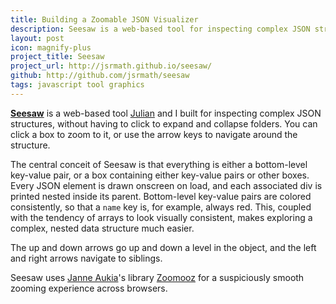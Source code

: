 ```yaml
---
title: Building a Zoomable JSON Visualizer
description: Seesaw is a web-based tool for inspecting complex JSON structures built with d3.js.
layout: post
icon: magnify-plus
project_title: Seesaw
project_url: http://jsrmath.github.io/seesaw/
github: http://github.com/jsrmath/seesaw
tags: javascript tool graphics
---
```


<!-- [<img src="/images/lindenmayer_thumbnail.png">](/lindenmayer) -->

**[Seesaw](http://jsrmath.github.io/seesaw/)** is a web-based tool [Julian](http://julianrosenblum.com) and I built for inspecting complex JSON structures, without having to click to expand and collapse folders. You can click a box to zoom to it, or use the arrow keys to navigate around the structure. 

The central conceit of Seesaw is that everything is either a bottom-level key-value pair, or a box containing either key-value pairs or other boxes. Every JSON element is drawn onscreen on load, and each associated div is printed nested inside its parent. Bottom-level key-value pairs are colored consistently, so that a `name` key is, for example, always red. This, coupled with the tendency of arrays to look visually consistent, makes exploring a complex, nested data structure much easier.

The up and down arrows go up and down a level in the object, and the left and right arrows navigate to siblings.

Seesaw uses [Janne Aukia](http://www.simplicitydesign.fi/)'s library [Zoomooz](http://jaukia.github.io/zoomooz/) for a suspiciously smooth zooming experience across browsers. 

